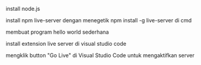 install node.js

install npm live-server dengan menegetik npm install -g live-server di cmd

membuat program hello world sederhana

install extension live server di visual studio code

mengklik button "Go Live" di Visual Studio Code untuk mengaktifkan server 
